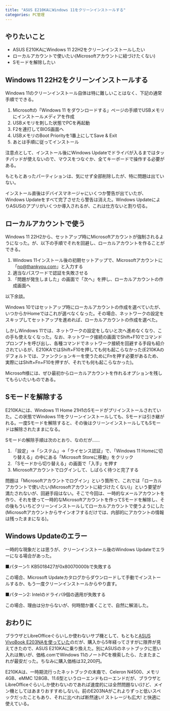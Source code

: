 ```yaml
---
title: "ASUS E210KAにWindows 11をクリーンインストールする"
categories: PC管理
---
```


## やりたいこと

- ASUS E210KAにWindows 11 22H2をクリーンインストールしたい
- ローカルアカウントで使いたい(Microsoftアカウントに紐づけたくない)
- Sモードを解除したい

## Windows 11 22H2をクリーンインストールする

Windows 11のクリーンインストール自体は特に難しいことはなく、下記の通常手順でできる。

1. Microsoftの「Windows 11 をダウンロードする」ページの手順でUSBメモリにインストールメディアを作成
2. USBメモリを刺した状態でPCを再起動
3. F2を連打してBIOS画面へ
4. USBメモリのBoot Priorityを1番上にしてSave & Exit
5. あとは手順に従ってインストール

注意点として、インストール後にWindows Updateでドライバが入るまではタッチパッドが使えないので、マウスをつなぐか、全てキーボードで操作する必要がある。

もともとあったパーティションは、気にせず全部削除したが、特に問題は出ていない。

インストール直後はデバイスマネージャにいくつか警告が出ていたが、Windows Updateをすべて完了させたら警告は消えた。Windows UpdateによりASUSのアプリがいくつか導入されるが、これは仕方ないと割り切る。

## ローカルアカウントで使う

Windows 11 22H2から、セットアップ時にMicrosoftアカウントが強制されるようになった。が、以下の手順でそれを回避し、ローカルアカウントを作ることができる。

1. Windows 11インストール後の初期セットアップで、Microsoftアカウントに「no@thankyou.com」と入力する
2. 適当なパスワードで認証を失敗させる
3. 「問題が発生しました」の画面で「次へ」を押し、ローカルアカウントの作成画面へ

以下余談。

Windows 10ではセットアップ時にローカルアカウントの作成を選べていたが、いつからかHomeではこれが選べなくなった。その場合、ネットワークの設定をスキップしてセットアップを進めれば、ローカルアカウントの作成を選べた。

しかしWindows 11では、ネットワークの設定をしないと次へ進めなくなり、この手も使えなくなった。なお、ネットワーク接続の画面でShift+F10でコマンドプロンプトを呼び出し、各種コマンドでネットワーク接続を回避する手段も紹介されているが、E210KAではShift+F10を押しても何も起こらなかった(E210KAのデフォルトでは、ファンクションキーを使うためにFnを押す必要があるため、実際にはShift+Fn+F10を押すが、それでも何も起こらなかった)。

Microsoft様には、ぜひ最初からローカルアカウントを作れるオプションを残してもらいたいものである。

## Sモードを解除する

E210KAには、Windows 11 Home 21H1のSモードがプリインストールされていた。この状態でWindows 11をクリーンインストールしても、Sモードは引き継がれる。一度Sモードを解除すると、その後はクリーンインストールしてもSモードは解除されたままになる。

Sモードの解除手順は次のとおり、なのだが……

1. 「設定」→「システム」→「ライセンス認証」で、「Windows 11 Homeに切り替える」の中にある「Microsoft Storeに移動」をクリック
2. 「Sモードから切り替える」の画面で「入手」を押す
3. Microsoftアカウントでログインして、しばらく待つと完了する

問題は「Microsoftアカウントでログイン」という箇所で、これでは「ローカルアカウントで使いたい(Microsoftアカウントに紐づけたくない)」という要望が満たされないが、回避手段はない。そこで今回は、一時的なメールアカウントを作り、それを使って一時的なMicrosoftアカウントを作ってSモードを解除し、その後もういちどクリーンインストールしてローカルアカウントで使うようにした(Microsoftアカウントからサインオフするだけでは、内部的にアカウントの情報は残ったままになる)。

## Windows Updateのエラー

一時的な現象だとは思うが、クリーンインストール後のWindows Updateでエラーになる場合があった。

■パターン1: KB5018427が0x80070000bで失敗する

この場合、Microsoft Updateカタログからダウンロードして手動でインストールするか、もう一度クリーンインストールからやり直す。

■パターン2: Intelのドライバ9個の適用が失敗する

この場合、理由は分からないが、何時間か置くことで、自然に解消した。

## おわりに

ブラウザとLibreOfficeぐらいしか使わないサブ機として、もともと[ASUS VivoBook E203NAを使っていた](20171117.html)のだが、購入から5年経ってさすがに限界が見えてきたので、ASUS E210KAに乗り換えた。別にASUSのネットブックに思い入れは無いが、価格.comでWindows 11のノートPCを検索したら、たまたまこれが最安だった。ちなみに購入価格は32,200円。

E210KAは、一時期流行ったネットブックの末裔で、Celeron N4500、メモリ4GB、eMMC 128GB、11.6型というローエンドもローエンドだが、ブラウザとLibreOfficeぐらいしか使わないのであれば速度的には全然問題ない(けど、メイン機としてはあまりおすすめしない)。前のE203NAがこれよりずっと低いスペックだったこともあり、それに比べれば断然速い! ストレージも広大! と快適に使えている。

